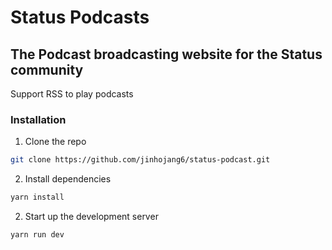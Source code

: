 # Status Podcasts

The Podcast broadcasting website for the Status community
---

Support RSS to play podcasts

### Installation

1. Clone the repo

```sh
git clone https://github.com/jinhojang6/status-podcast.git
```

2. Install dependencies

```sh
yarn install
```

2. Start up the development server

```sh
yarn run dev
```
